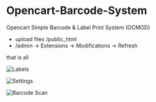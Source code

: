 # Opencart-Barcode-System

Opencart Simple Barcode &amp; Label Print System (OCMOD)

- upload files /public_html
- /admin -> Extensions -> Modifications -> Refresh

that is all 

 ![Labels](https://github.com/yasinkuyu/Opencart-Barcode-System/blob/master/ss_labels.png?raw=true)

 ![Settings](https://github.com/yasinkuyu/Opencart-Barcode-System/blob/master/ss_setting.png?raw=true)

 ![Barcode Scan](https://raw.githubusercontent.com/yasinkuyu/Opencart-Barcode-System/master/ss_product_barcode.png?raw=true)

